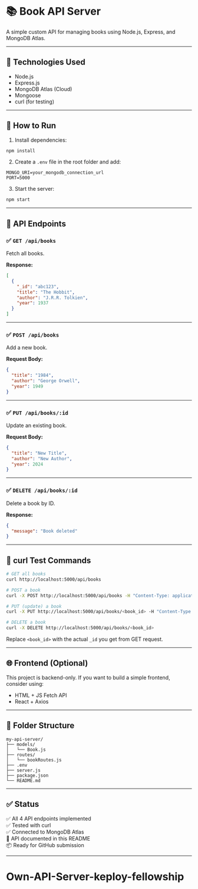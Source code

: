 # 📚 Book API Server

A simple custom API for managing books using Node.js, Express, and MongoDB Atlas.

---

## 🔧 Technologies Used

- Node.js
- Express.js
- MongoDB Atlas (Cloud)
- Mongoose
- curl (for testing)

---

## 🚀 How to Run

1. Install dependencies:

```bash
npm install
```

2. Create a `.env` file in the root folder and add:

```
MONGO_URI=your_mongodb_connection_url
PORT=5000
```

3. Start the server:

```bash
npm start
```

---

## 📡 API Endpoints

### ✅ `GET /api/books`
Fetch all books.

**Response:**
```json
[
  {
    "_id": "abc123",
    "title": "The Hobbit",
    "author": "J.R.R. Tolkien",
    "year": 1937
  }
]
```

---

### ✅ `POST /api/books`
Add a new book.

**Request Body:**
```json
{
  "title": "1984",
  "author": "George Orwell",
  "year": 1949
}
```

---

### ✅ `PUT /api/books/:id`
Update an existing book.

**Request Body:**
```json
{
  "title": "New Title",
  "author": "New Author",
  "year": 2024
}
```

---

### ✅ `DELETE /api/books/:id`
Delete a book by ID.

**Response:**
```json
{
  "message": "Book deleted"
}
```

---

## 🧪 curl Test Commands

```bash
# GET all books
curl http://localhost:5000/api/books

# POST a book
curl -X POST http://localhost:5000/api/books -H "Content-Type: application/json" -d "{\"title\":\"The Hobbit\", \"author\":\"J.R.R. Tolkien\", \"year\":1937}"

# PUT (update) a book
curl -X PUT http://localhost:5000/api/books/<book_id> -H "Content-Type: application/json" -d "{\"title\":\"Updated Title\", \"author\":\"Updated Author\", \"year\":2024}"

# DELETE a book
curl -X DELETE http://localhost:5000/api/books/<book_id>
```

Replace `<book_id>` with the actual `_id` you get from GET request.

---

## 🌐 Frontend (Optional)

This project is backend-only. If you want to build a simple frontend, consider using:

- HTML + JS Fetch API
- React + Axios

---

## 📂 Folder Structure

```
my-api-server/
├── models/
│   └── Book.js
├── routes/
│   └── bookRoutes.js
├── .env
├── server.js
├── package.json
└── README.md
```

---

## ✅ Status

✅ All 4 API endpoints implemented  
✅ Tested with curl  
✅ Connected to MongoDB Atlas  
📝 API documented in this README  
📦 Ready for GitHub submission

---
# Own-API-Server-keploy-fellowship